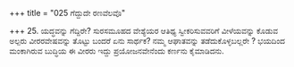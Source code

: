 +++
title = "025 ಗೆದ್ದುದೇ ರಣವೆಲವೊ"

+++
25. ಯದ್ಧವನ್ನು ಗೆದ್ದಿರೇ? ಸುರಸಮೂಹದ ವೇಶ್ಯೆಯರ ಆತಿಥ್ಯ ಸ್ವೀಕರಿಸುವವರಿಗೆ ವೀಳೆಯವನ್ನು ಕೊಡುವ ಅಲ್ಪರು ವೀರರವೇಷವನ್ನು ತೊಟ್ಟು ಬಂದರೆ ಏನು ಸಾರ್ಥಕ?  ನಮ್ಮ ಆಘಾತವನ್ನು ತಡೆದುಕೊಳ್ಳಬಲ್ಲರೇ ? ಭಯದಿಂದ ಮಂಕಾಗಿರುವ ಬುದ್ಧಿಯ ಈ ವೀರರು ಇದ್ದು ಪ್ರಯೋಜನವೇನೆಂದು ಕರ್ಣನು ಕೈಮಾಡಿದನು.